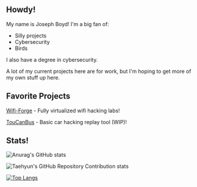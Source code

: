 ## Howdy!
My name is Joseph Boyd! I'm a big fan of:
 - Silly projects
 - Cybersecurity
 - Birds
   
I also have a degree in cybersecurity.

A lot of my current projects here are for work, but I'm hoping to get more of my own stuff up here.

## Favorite Projects
[Wifi-Forge](https://github.com/her3ticAVI/Wifi-Forge) - Fully virtualized wifi hacking labs!

[TouCanBus](https://github.com/JsphByd/TOUCANbus) - Basic car hacking replay tool (WIP)!

## Stats!

![Anurag's GitHub stats](https://github-readme-stats.vercel.app/api?username=JsphByd&show_icons=true&theme=cobalt)

![Taehyun's GitHub Repository Contribution stats](https://github-contributor-stats.vercel.app/api?username=JsphByd)

[![Top Langs](https://github-readme-stats.vercel.app/api/top-langs/?username=JsphByd&layout=donut)](https://github.com/anuraghazra/github-readme-stats)
